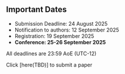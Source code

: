 ## Important Dates
* Submission Deadline: 24 August 2025
* Notification to authors: 12 September 2025
* Registration: 19 September 2025
* **Conference: 25-26 September 2025**

All deadlines are 23:59 AoE (UTC-12)

Click [here(TBD)] to submit a paper
